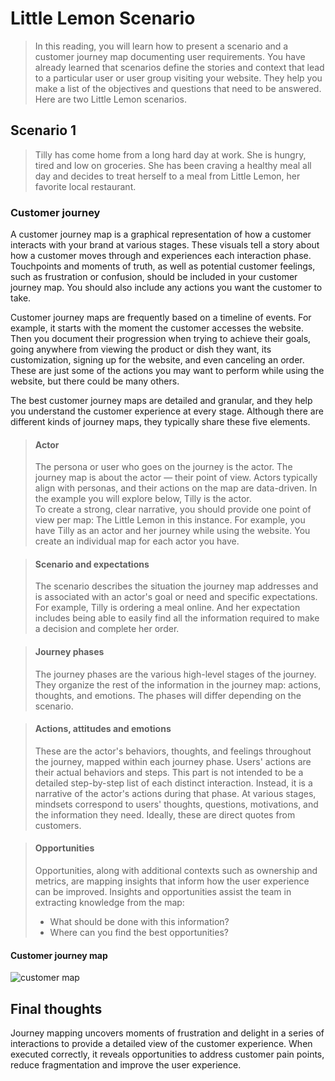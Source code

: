 # Little Lemon Scenario
> In this reading, you will learn how to present a scenario and a customer journey map documenting user requirements. You have already learned that scenarios define the stories and context that lead to a particular user or user group visiting your website. They help you make a list of the objectives and questions that need to be answered. Here are two Little Lemon scenarios. 

## Scenario 1
> Tilly has come home from a long hard day at work. She is hungry, tired and low on groceries. She has been craving a healthy meal all day and decides to treat herself to a meal from Little Lemon, her favorite local restaurant. 

### Customer journey
A customer journey map is a graphical representation of how a customer interacts with your brand at various stages. These visuals tell a story about how a customer moves through and experiences each interaction phase. Touchpoints and moments of truth, as well as potential customer feelings, such as frustration or confusion, should be included in your customer journey map. You should also include any actions you want the customer to take.

Customer journey maps are frequently based on a timeline of events. For example, it starts with the moment the customer accesses the website. Then you document their progression when trying to achieve their goals, going anywhere from viewing the product or dish they want, its customization, signing up for the website, and even canceling an order. These are just some of the actions you may want to perform while using the website, but there could be many others. 

The best customer journey maps are detailed and granular, and they help you understand the customer experience at every stage. Although there are different kinds of journey maps, they typically share these five elements.

>#### Actor
>The persona or user who goes on the journey is the actor. The journey map is about the actor — their point of view. Actors typically align with personas, and their actions on the map are data-driven. In the example you will explore below, Tilly is the actor.  
>To create a strong, clear narrative, you should provide one point of view per map: The Little Lemon in this instance. For example, you have Tilly as an actor and her journey while using the website. You create an individual map for each actor you have.

>#### Scenario and expectations
>The scenario describes the situation the journey map addresses and is associated with an actor's goal or need and specific expectations. For example, Tilly is ordering a meal online. And her expectation includes being able to easily find all the information required to make a decision and complete her order. 

>#### Journey phases
>The journey phases are the various high-level stages of the journey. They organize the rest of the information in the journey map: actions, thoughts, and emotions. The phases will differ depending on the scenario. 

>#### Actions, attitudes and emotions
>These are the actor's behaviors, thoughts, and feelings throughout the journey, mapped within each journey phase. Users' actions are their actual behaviors and steps. This part is not intended to be a detailed step-by-step list of each distinct interaction. Instead, it is a narrative of the actor's actions during that phase. At various stages, mindsets correspond to users' thoughts, questions, motivations, and the information they need. Ideally, these are direct quotes from customers. 

>#### Opportunities
> Opportunities, along with additional contexts such as ownership and metrics, are mapping insights that inform how the user experience can be improved. Insights and opportunities assist the team in extracting knowledge from the map:  
>- What should be done with this information?   
>- Where can you find the best opportunities?

#### Customer journey map
![customer map](https://d3c33hcgiwev3.cloudfront.net/imageAssetProxy.v1/5ZwkhiBiS9GsOAmDTz8IPQ_5983478475a14f29987166f89d7c50a1_MicrosoftTeams-image.png?expiry=1689292800000&hmac=K7VJQYGfijfBLxA4yU9d6tcfIg_oDjE_XJYY9tqr8uM)

## Final thoughts
Journey mapping uncovers moments of frustration and delight in a series of interactions to provide a detailed view of the customer experience. When executed correctly, it reveals opportunities to address customer pain points, reduce fragmentation and improve the user experience. 